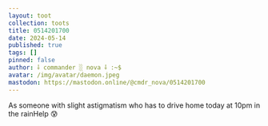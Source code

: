 ```yaml
---
layout: toot
collection: toots
title: 0514201700
date: 2024-05-14
published: true
tags: []
pinned: false
author: ⸸ commander ░ nova ⸸ :~$
avatar: /img/avatar/daemon.jpeg
mastodon: https://mastodon.online/@cmdr_nova/0514201700
---
```


As someone with slight astigmatism who has to drive home today at 10pm in the rainHelp 😰
